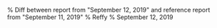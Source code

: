 % Diff between report from "September 12, 2019" and reference report from "September 11, 2019"
% Reffy
% September 12, 2019

